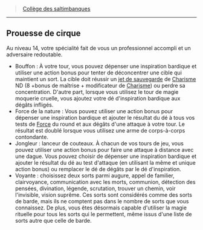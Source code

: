 ﻿---
!Generic
Id: bard_acrobats_hd.md#prouesse-de-cirque
ParentLink: bard_acrobats_hd.md#collège-des-saltimbanques
Name: Prouesse de cirque
ParentName: Collège des saltimbanques
NameLevel: 2
---
> [Collège des saltimbanques](hd_bard_acrobats.md)

---

## Prouesse de cirque

Au niveau 14, votre spécialité fait de vous un professionnel accompli et un adversaire redoutable.

* Bouffon : À votre tour, vous pouvez dépenser une inspiration bardique et utiliser une action bonus pour tenter de déconcentrer une cible qui maintient un sort. La cible doit réussir un [jet de sauvegarde](hd_abilities_jets_de_sauvegarde.md) de [Charisme](hd_abilities_charisma.md) ND (8 +bonus de maîtrise + modificateur de [Charisme](hd_abilities_charisma.md)) ou perdre sa concentration. D'autre part, lorsque vous utilisez le tour de magie moquerie cruelle, vous ajoutez votre dé d'inspiration bardique aux dégâts infligés.
* Force de la nature : Vous pouvez utiliser une action bonus pour dépenser une inspiration bardique et ajouter le résultat du dé à tous vos tests de [Force](hd_abilities_strength.md) du round et aux dégâts d'une attaque à votre tour. Le résultat est doublé lorsque vous utilisez une arme de corps-à-corps contondante.
* Jongleur : lanceur de couteaux. À chacun de vos tours de jeu, vous pouvez utiliser une action bonus pour faire une attaque à distance avec une dague. Vous pouvez choisir de dépenser une inspiration bardique et ajouter le résultat du dé au test d'attaque (en utilisant la même et unique action bonus) ou remplacer le dé de dégâts par le dé d'inspiration.
* Voyante : choisissez deux sorts parmi augure, appel de familier, clairvoyance, communication avec les morts, communion, détection des pensées, divination, légende, scrutation, trouver un chemin, voir l'invisible, vision suprême. Ces sorts sont considérés comme des sorts de barde, mais ils ne comptent pas dans le nombre de sorts que vous connaissez. De plus, vous êtes désormais capable d'utiliser la magie rituelle pour tous les sorts qui le permettent, même issus d'une liste de sorts autre que celle de barde.

